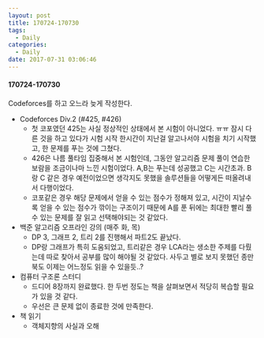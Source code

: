```yaml
---
layout: post
title: 170724-170730
tags:
  - Daily
categories:
  - Daily
date: 2017-07-31 03:06:46
---
```


#### 170724-170730

Codeforces를 하고 오느라 늦게 작성한다.

*   Codeforces Div.2 (#425, #426)
    *   첫 코포였던 425는 사실 정상적인 상태에서 본 시험이 아니었다. ㅠㅠ 잠시 다른 것을 하고 있다가 시험 시작 한시간이 지난걸 알고나서야 시험을 치기 시작했고, 한 문제를 푸는 것에 그쳤다.
    *   426은 나름 풀타임 집중해서 본 시험인데, 그동안 알고리즘 문제 풀이 연습한 보람을 조금이나마 느낀 시험이었다. A,B는 푸는데 성공했고 C는 시간초과. B랑 C 같은 경우 예전이었으면 생각지도 못했을 솔루션들을 어떻게든 떠올려내서 다행이었다.
    *   코포같은 경우 해당 문제에서 얻을 수 있는 점수가 정해져 있고, 시간이 지날수록 얻을 수 있는 점수가 깎이는 구조이기 때문에 A를 푼 뒤에는 최대한 빨리 풀 수 있는 문제를 잘 읽고 선택해야되는 것 같았다.
*   백준 알고리즘 오프라인 강의 (매주 화, 목)
    *   DP 3, 그래프 2, 트리 2를 진행해서 파트2도 끝났다.
    *   DP랑 그래프가 특히 도움되었고, 트리같은 경우 LCA라는 생소한 주제를 다뤘는데 따로 찾아서 공부를 많이 해야될 것 같았다. 사두고 별로 보지 못했던 종만북도 이제는 어느정도 읽을 수 있을듯..?
*   컴퓨터 구조론 스터디
    *   드디어 8장까지 완료했다. 한 두번 정도는 책을 살펴보면서 적당히 복습할 필요가 있을 것 같다.
    *   우선은 큰 문제 없이 종료한 것에 만족한다.
*   책 읽기
    *   객체지향의 사실과 오해
